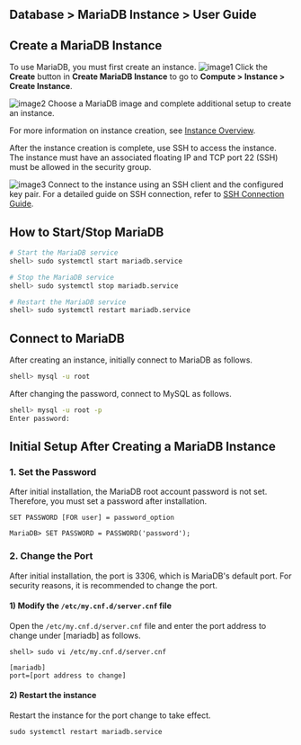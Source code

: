 ## Database > MariaDB Instance > User Guide
## Create a MariaDB Instance
To use MariaDB, you must first create an instance.
![image1](http://static.toastoven.net/prod_mariadb_instance/image1.jpg)
Click the **Create** button in **Create MariaDB Instance** to go to **Compute > Instance > Create Instance**.

![image2](http://static.toastoven.net/prod_mariadb_instance/image2.jpg)
Choose a MariaDB image and complete additional setup to create an instance.

For more information on instance creation, see [Instance Overview](https://docs.toast.com/en/Compute/Instance/en/overview/).

After the instance creation is complete, use SSH to access the instance.
The instance must have an associated floating IP and TCP port 22 (SSH) must be allowed in the security group.

![image3](http://static.toastoven.net/prod_mariadb_instance/image3.jpg)
Connect to the instance using an SSH client and the configured key pair.
For a detailed guide on SSH connection, refer to [SSH Connection Guide](https://docs.toast.com/en/Compute/Instance/en/overview/#how-to-access-linux-instances).


## How to Start/Stop MariaDB

``` sh
# Start the MariaDB service
shell> sudo systemctl start mariadb.service

# Stop the MariaDB service
shell> sudo systemctl stop mariadb.service

# Restart the MariaDB service
shell> sudo systemctl restart mariadb.service
```

## Connect to MariaDB

After creating an instance, initially connect to MariaDB as follows.

``` sh
shell> mysql -u root
```

After changing the password, connect to MySQL as follows.

``` sh
shell> mysql -u root -p
Enter password:
```

## Initial Setup After Creating a MariaDB Instance

### 1\. Set the Password

After initial installation, the MariaDB root account password is not set. Therefore, you must set a password after installation.

```
SET PASSWORD [FOR user] = password_option

MariaDB> SET PASSWORD = PASSWORD('password');
```

### 2\. Change the Port

After initial installation, the port is 3306, which is MariaDB's default port. For security reasons, it is recommended to change the port.

#### 1) Modify the `/etc/my.cnf.d/server.cnf` file

Open the `/etc/my.cnf.d/server.cnf` file and enter the port address to change under [mariadb] as follows.

```
shell> sudo vi /etc/my.cnf.d/server.cnf
```

```
[mariadb]
port=[port address to change]
```

#### 2) Restart the instance
Restart the instance for the port change to take effect.
```
sudo systemctl restart mariadb.service
```